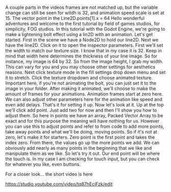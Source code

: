 A couple parts in the videos frames are not matched up, but the variable change can still be seen for witdh is 32, and animation speed scale is set at 15. The vector point in the Line2D.points[1].x = 64
Hello wonderful adventures and welcome to the first tutorial by field of games studios, for simplicity, FOG studios.
In this tutorial with the Godot Engine, we're going to make a lightening bolt effect using a lin2D with an animation.
Let's get started. First in the scene we have a Node2D to hold our line2D. Next we have the line2D.
Click on it to open the inspector parameters. First we'll set the width to match our texture size.
I know that in my case it is 32. Keep in mind that width here determines the thickness of your line image.
So for instance, my image is 64 by 32. So from the image height, I grab my width.
This can vary for you and you may choose other settings for aesthetics reasons.
Next click texture mode in the fill settings drop down menu and set it to stretch.
Click the texture dropdown and choose animated texture.
Important here, if you're not animating the bolt, you can just set it to the image in your folder.
After making it animated, we'll choose to make the amount of frames for your animations.
Animation frames start at zero here. We can also adjust other parameters here for the animation like speed and even add delays.
That's it for setting it up. Now let's look at it. Up at the top we'll click add point.
Just add two for now and then I'll show you how to adjust them.
So here in points we have an array, Packed Vector Array to be exact and for this purpose the meaning will have nothing for us.
However you can use this to adjust points and refer to from code to add more points, take away points and what we'll be doing, moving points.
So if it's not at zero, let's make it for starters. Zero point is the first point and takes the index zero.
From there, the values go up the more points we add. We can obviously add nearly as many points in the beginning that we like and manipulate them as we like.
So let's try it out. Our end point will be where the touch is. In my case I am checking for touch input, but you can check for whatever you like, even buttons.

For a closer look... the short video is here

https://studio.youtube.com/video/tq87hEcjFzk/edit
